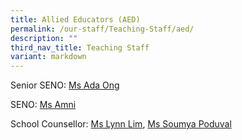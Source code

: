```yaml
---
title: Allied Educators (AED)
permalink: /our-staff/Teaching-Staff/aed/
description: ""
third_nav_title: Teaching Staff
variant: markdown
---
```

Senior SENO: [Ms Ada Ong](mailto:ong_peck_kuan@schools.gov.sg)

SENO: [Ms Amni](mailto:nur_amni_abdullah@schools.gov.sg)

School Counsellor: [Ms Lynn Lim](mailto:lim_cixian@schools.gov.sg), [Ms Soumya Poduval](soumya_poduval@schools.gov.sg) 
                          